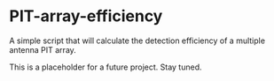 # PIT-array-efficiency
A simple script that will calculate the detection efficiency of a multiple antenna PIT array.

This is a placeholder for a future project. Stay tuned.
